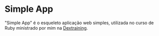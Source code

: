 Simple App
===

"Simple App" é o esqueleto aplicação web simples, utilizada no curso de Ruby ministrado por mim na [Dextraining](http://www.dextraining.com.br/).
